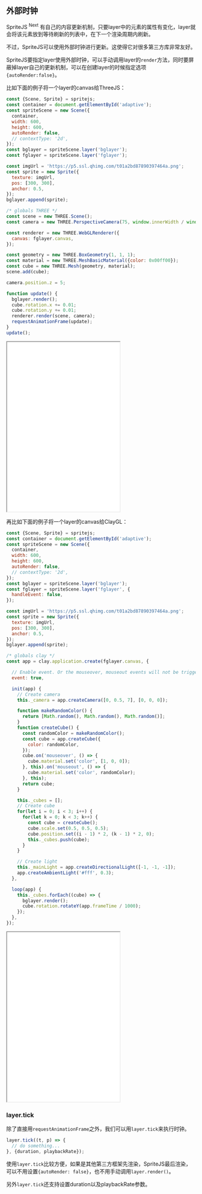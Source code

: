 ## 外部时钟

SpriteJS <sup>Next</sup> 有自己的内容更新机制，只要layer中的元素的属性有变化，layer就会将该元素放到等待刷新的列表中，在下一个渲染周期内刷新。

不过，SpriteJS可以使用外部时钟进行更新。这使得它对很多第三方库非常友好。

SpriteJS要指定layer使用外部时钟，可以手动调用layer的`render`方法，同时要屏蔽掉layer自己的更新机制，可以在创建layer的时候指定选项`{autoRender:false}`。

比如下面的例子将一个layer的canvas给ThreeJS：

```js
const {Scene, Sprite} = spritejs;
const container = document.getElementById('adaptive');
const spriteScene = new Scene({
  container,
  width: 600,
  height: 600,
  autoRender: false,
  // contextType: '2d',
});
const bglayer = spriteScene.layer('bglayer');
const fglayer = spriteScene.layer('fglayer');

const imgUrl = 'https://p5.ssl.qhimg.com/t01a2bd87890397464a.png';
const sprite = new Sprite({
  texture: imgUrl,
  pos: [300, 300],
  anchor: 0.5,
});
bglayer.append(sprite);

/* globals THREE */
const scene = new THREE.Scene();
const camera = new THREE.PerspectiveCamera(75, window.innerWidth / window.innerHeight, 0.1, 1000);

const renderer = new THREE.WebGLRenderer({
  canvas: fglayer.canvas,
});

const geometry = new THREE.BoxGeometry(1, 1, 1);
const material = new THREE.MeshBasicMaterial({color: 0x00ff00});
const cube = new THREE.Mesh(geometry, material);
scene.add(cube);

camera.position.z = 5;

function update() {
  bglayer.render();
  cube.rotation.x += 0.01;
  cube.rotation.y += 0.01;
  renderer.render(scene, camera);
  requestAnimationFrame(update);
}
update();
```

<iframe src="/demo/#/doc/ticker_threejs" height="450"></iframe>

再比如下面的例子将一个layer的canvas给ClayGL：

```js
const {Scene, Sprite} = spritejs;
const container = document.getElementById('adaptive');
const spriteScene = new Scene({
  container,
  width: 600,
  height: 600,
  autoRender: false,
  // contextType: '2d',
});
const bglayer = spriteScene.layer('bglayer');
const fglayer = spriteScene.layer('fglayer', {
  handleEvent: false,
});

const imgUrl = 'https://p5.ssl.qhimg.com/t01a2bd87890397464a.png';
const sprite = new Sprite({
  texture: imgUrl,
  pos: [300, 300],
  anchor: 0.5,
});
bglayer.append(sprite);

/* globals clay */
const app = clay.application.create(fglayer.canvas, {

  // Enable event. Or the mouseover, mouseout events will not be triggered.
  event: true,

  init(app) {
    // Create camera
    this._camera = app.createCamera([0, 0.5, 7], [0, 0, 0]);

    function makeRandomColor() {
      return [Math.random(), Math.random(), Math.random()];
    }
    function createCube() {
      const randomColor = makeRandomColor();
      const cube = app.createCube({
        color: randomColor,
      });
      cube.on('mouseover', () => {
        cube.material.set('color', [1, 0, 0]);
      }, this).on('mouseout', () => {
        cube.material.set('color', randomColor);
      }, this);
      return cube;
    }

    this._cubes = [];
    // Create cube
    for(let i = 0; i < 3; i++) {
      for(let k = 0; k < 3; k++) {
        const cube = createCube();
        cube.scale.set(0.5, 0.5, 0.5);
        cube.position.set((i - 1) * 2, (k - 1) * 2, 0);
        this._cubes.push(cube);
      }
    }

    // Create light
    this._mainLight = app.createDirectionalLight([-1, -1, -1]);
    app.createAmbientLight('#fff', 0.3);
  },

  loop(app) {
    this._cubes.forEach((cube) => {
      bglayer.render();
      cube.rotation.rotateY(app.frameTime / 1000);
    });
  },
});
```

<iframe src="/demo/#/doc/ticker_claygl" height="450"></iframe>

### layer.tick

除了直接用`requestAnimationFrame`之外，我们可以用`layer.tick`来执行时钟。

```js
layer.tick((t, p) => {
  // do something...
}, {duration, playbackRate});
```

使用`layer.tick`比较方便，如果是其他第三方框架先渲染，SpriteJS最后渲染，可以不用设置`{autoRender: false}`，也不用手动调用`layer.render()`。

另外`layer.tick`还支持设置duration以及playbackRate参数。